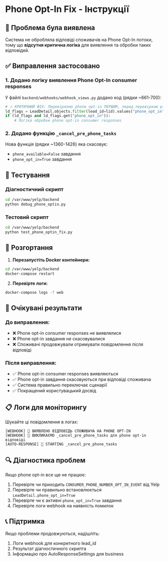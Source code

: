 # Phone Opt-In Fix - Інструкції

## 🚨 Проблема була виявлена

Система не обробляла відповіді споживачів на Phone Opt-In потоки, тому що **відсутня критична логіка** для виявлення та обробки таких відповідей.

## ✅ Виправлення застосовано

### 1. Додано логіку виявлення Phone Opt-In consumer responses

У файлі `backend/webhooks/webhook_views.py` додано код (рядки ~661-700):

```python
# 🔥 КРИТИЧНИЙ ФІХ: Перевіряємо phone opt-in ПЕРШИМ, перед перевіркою pending tasks
ld_flags = LeadDetail.objects.filter(lead_id=lid).values("phone_opt_in", "phone_number").first()
if (ld_flags and ld_flags.get("phone_opt_in")):
    # Логіка обробки phone opt-in consumer responses
```

### 2. Додано функцію `_cancel_pre_phone_tasks`

Нова функція (рядки ~1360-1426) яка скасовує:
- `phone_available=False` завдання
- `phone_opt_in=True` завдання

## 🧪 Тестування

### Діагностичний скрипт
```bash
cd /var/www/yelp/backend
python debug_phone_optin.py
```

### Тестовий скрипт
```bash
cd /var/www/yelp/backend
python test_phone_optin_fix.py
```

## 🚀 Розгортання

1. **Перезапустіть Docker контейнери:**
```bash
cd /var/www/yelp/backend
docker-compose restart
```

2. **Перевірте логи:**
```bash
docker-compose logs -f web
```

## 🎯 Очікувані результати

### До виправлення:
- ❌ Phone opt-in consumer responses не виявлялися
- ❌ Phone opt-in завдання не скасовувалися
- ❌ Споживачі продовжували отримувати повідомлення після відповіді

### Після виправлення:
- ✅ Phone opt-in consumer responses виявляються
- ✅ Phone opt-in завдання скасовуються при відповіді споживача
- ✅ Система правильно переключає сценарії
- ✅ Покращений користувацький досвід

## 📋 Логи для моніторингу

Шукайте ці повідомлення в логах:

```
[WEBHOOK] 📱 ВИЯВЛЕНО ВІДПОВІДЬ СПОЖИВАЧА НА PHONE OPT-IN
[WEBHOOK] 🚀 ВИКЛИКАЄМО _cancel_pre_phone_tasks для phone opt-in відповіді
[AUTO-RESPONSE] 🚫 STARTING _cancel_pre_phone_tasks
```

## 🔍 Діагностика проблем

Якщо phone opt-in все ще не працює:

1. Перевірте чи приходить `CONSUMER_PHONE_NUMBER_OPT_IN_EVENT` від Yelp
2. Перевірте чи правильно встановлюється `LeadDetail.phone_opt_in=True`
3. Перевірте чи є активні `phone_opt_in=True` завдання
4. Перевірте логи webhook на наявність помилок

## 📞 Підтримка

Якщо проблеми продовжуються, надішліть:
1. Логи webhook для конкретного lead_id
2. Результат діагностичного скрипта
3. Інформацію про AutoResponseSettings для business
